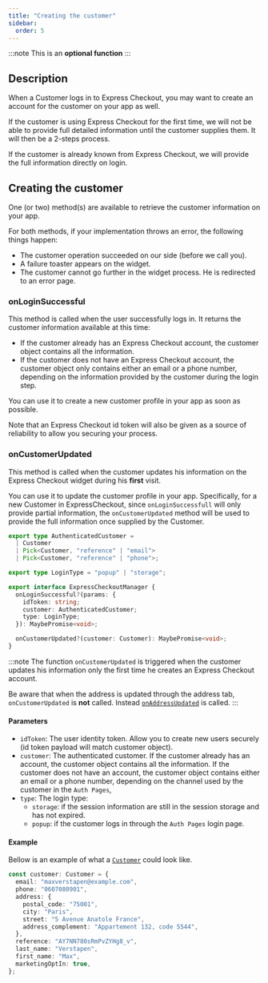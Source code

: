```yaml
---
title: "Creating the customer"
sidebar:
  order: 5
---
```


:::note
This is an **optional function**
:::

## Description

When a Customer logs in to Express Checkout, you may want to create an account for the customer on your app as well.

If the customer is using Express Checkout for the first time, we will not be able to provide full detailed information until the customer supplies them. It will then be a 2-steps process.

If the customer is already known from Express Checkout, we will provide the full information directly on login.

## Creating the customer

One (or two) method(s) are available to retrieve the customer information on your app.

For both methods, if your implementation throws an error, the following things happen:

- The customer operation succeeded on our side (before we call you).
- A failure toaster appears on the widget.
- The customer cannot go further in the widget process. He is redirected to an error page.

### onLoginSuccessful

This method is called when the user successfully logs in. It returns the customer information available at this time:

- If the customer already has an Express Checkout account, the customer object contains all the information.
- If the customer does not have an Express Checkout account, the customer object only contains either an email or a phone number, depending on the information provided by the customer during the login step.

You can use it to create a new customer profile in your app as soon as possible.

Note that an Express Checkout id token will also be given as a source of reliability to allow you securing your process.

### onCustomerUpdated

This method is called when the customer updates his information on the Express Checkout widget during his **first** visit.

You can use it to update the customer profile in your app.
Specifically, for a new Customer in ExpressCheckout, since `onLoginSuccessfull` will only provide partial information, the `onCustomerUpdated` method will be used to provide the full information once supplied by the Customer.

```typescript
export type AuthenticatedCustomer =
  | Customer
  | Pick<Customer, "reference" | "email">
  | Pick<Customer, "reference" | "phone">;

export type LoginType = "popup" | "storage";

export interface ExpressCheckoutManager {
  onLoginSuccessful?(params: {
    idToken: string;
    customer: AuthenticatedCustomer;
    type: LoginType;
  }): MaybePromise<void>;

  onCustomerUpdated?(customer: Customer): MaybePromise<void>;
}
```

:::note
The function `onCustomerUpdated` is triggered when the customer updates his information only the first time he creates an Express Checkout account.

Be aware that when the address is updated through the address tab, `onCustomerUpdated` is **not** called.
Instead [`onAddressUpdated`](./onAddressUpdated) is called.
:::

#### Parameters

- `idToken`: The user identity token. Allow you to create new users securely (id token payload will match customer object).
- `customer`: The authenticated customer. If the customer already has an account, the customer object contains all the information. If the customer does not have an account, the customer object contains either an email or a phone number, depending on the channel used by the customer in the `Auth Pages`,
- `type`: The login type:
  - `storage`: if the session information are still in the session storage and has not expired.
  - `popup`: if the customer logs in through the `Auth Pages` login page.

#### Example

Bellow is an example of what a [`Customer`](../Types.md#customer) could look like.

```typescript
const customer: Customer = {
  email: "maxverstapen@example.com",
  phone: "0607080901",
  address: {
    postal_code: "75001",
    city: "Paris",
    street: "5 Avenue Anatole France",
    address_complement: "Appartement 132, code 5544",
  },
  reference: "AY7NN780sRmPvZYHg8_v",
  last_name: "Verstapen",
  first_name: "Max",
  marketingOptIn: true,
};
```
